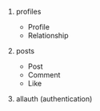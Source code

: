 1. profiles
    - Profile
    - Relationship

2. posts
    - Post
    - Comment
    - Like

3. allauth (authentication)